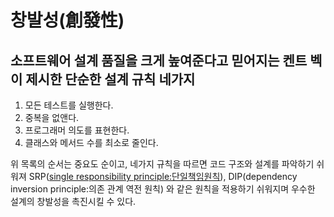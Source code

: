# 창발성(創發性)

## 소프트웨어 설계 품질을 크게 높여준다고 믿어지는 켄트 벡이 제시한 단순한 설계 규칙 네가지
1. 모든 테스트를 실행한다.
2. 중복을 없앤다.
3. 프로그래머 의도를 표현한다.
4. 클래스와 메서드 수를 최소로 줄인다.

위 목록의 순서는 중요도 순이고, 네가지 규칙을 따르면 코드 구조와 설계를 파악하기 쉬워져 SRP([single responsibility principle:단일책임원칙](https://ko.wikipedia.org/wiki/%EC%9D%98%EC%A1%B4%EA%B4%80%EA%B3%84_%EC%97%AD%EC%A0%84_%EC%9B%90%EC%B9%99)), 
DIP(dependency inversion principle:의존 관계 역전 원칙) 와 같은 원칙을 적용하기 쉬워지며 우수한 설계의 창발성을 촉진시킬 수 있다.
